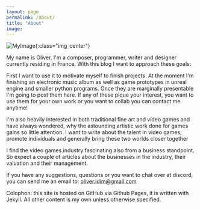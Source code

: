 ```yaml
---
layout: page
permalink: /about/
title: "About"
image:
---
```


![MyImage]({{site.url}}/assets/images/autoportrait.png){:class="img_center"}

My name is Oliver, I'm a composer, programmer, writer and designer currently residing in France.
With this blog I want to approach these goals:


First I want to use it to motivate myself to finish projects. At the moment I'm finishing an electronic music album as well as game prototypes in unreal engine and smaller python programs. Once they are marginally presentable I'm going to post them here. If any of these pique your interest, you want to use them for your own work or you want to collab you can contact me anytime!


I'm also heavily interested in both traditional fine art and video games and have always wondered, why the astounding artistic work done for games gains so little attention. I want to write about the talent in video games, promote individuals and generally bring these two worlds closer together


I find the video games industry fascinating also from a business standpoint. So expect a couple of articles about the businesses in the industry, their valuation and their management.

If you have any suggestions, questions or you want to chat over at discord, you can send me an email to: <oliver.idim@gmail.com>


Colophon: this site is hosted on GitHub via Github Pages, it is written with Jekyll. All other content is my own unless otherwise specified.

